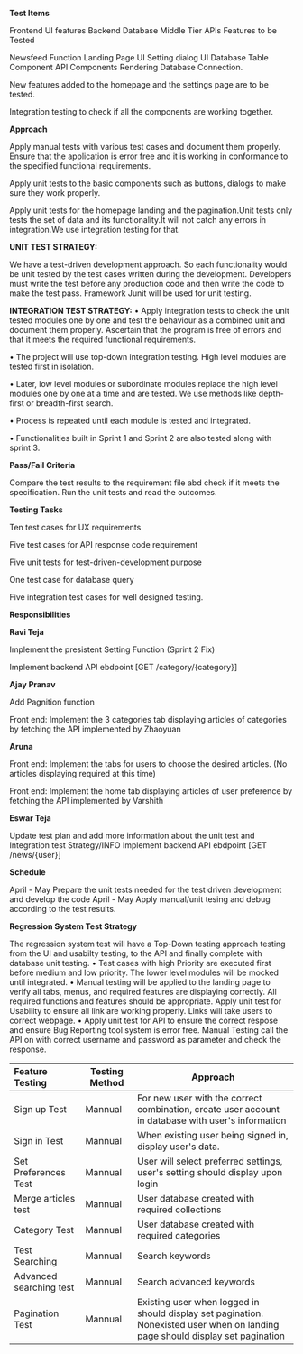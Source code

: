 **Test Items**

Frontend UI features Backend Database Middle Tier APIs Features to be Tested

Newsfeed Function Landing Page UI Setting dialog UI Database Table Component API Components Rendering Database Connection.

New features added to the homepage and the settings page are to be tested.

Integration testing to check if all the components are working together.

**Approach**

Apply manual tests with various test cases and document them properly. Ensure that the application is error free and it is working in conformance to the specified functional requirements.

Apply unit tests to the basic components such as buttons, dialogs to make sure they work properly.

Apply unit tests for the homepage landing and the pagination.Unit tests only tests the set of data and its functionality.It will not catch any errors in integration.We use integration testing for that.

**UNIT TEST STRATEGY:**

We have a test-driven development approach. So each functionality would be unit tested by the test cases written during the development. Developers must write the test before any production code and then write the code to make the test pass. Framework Junit will be used for unit testing.

**INTEGRATION TEST STRATEGY:**
•	Apply integration tests to check the unit tested modules one by one and test the behaviour as a combined unit and document them properly. Ascertain that the program is free of errors and that it meets the required functional requirements.

•	The project will use top-down integration testing. High level modules are tested first in isolation.

•	Later, low level modules or subordinate modules replace the high level modules one by one at a time and are tested. We use methods like depth-first or breadth-first search.

•	Process is repeated until each module is tested and integrated.

•	Functionalities built in Sprint 1 and Sprint 2 are also tested along with sprint 3.

**Pass/Fail Criteria**

Compare the test results to the requirement file abd check if it meets the specification. Run the unit tests and read the outcomes.

**Testing Tasks**

Ten test cases for UX requirements

Five test cases for API response code requirement

Five unit tests for test-driven-development purpose

One test case for database query

Five integration test cases for well designed testing.

**Responsibilities**

**Ravi Teja**

Implement the presistent Setting Function (Sprint 2 Fix)

Implement backend API ebdpoint [GET /category/{category}]

**Ajay Pranav**

Add Pagnition function

Front end: Implement the 3 categories tab displaying articles of categories by fetching the API implemented by Zhaoyuan

**Aruna**

Front end: Implement the tabs for users to choose the desired articles. (No articles displaying required at this time)

Front end: Implement the home tab displaying articles of user preference by fetching the API implemented by Varshith

**Eswar Teja**

Update test plan and add more information about the unit test and Integration test Strategy/INFO
Implement backend API ebdpoint [GET /news/{user}]

**Schedule**

April - May
Prepare the unit tests needed for the test driven development and develop the code April - May Apply manual/unit tesing and debug according to the test results.

**Regression System Test Strategy**

The regression system test will have a Top-Down testing approach testing from the UI and usabilty testing, to the API and finally complete with database unit testing.
• Test cases with high Priority are executed first before medium and low priority. The lower level modules will be mocked until integrated.
• Manual testing will be applied to the landing page to verify all tabs, menus, and required features are displaying correctly. All required functions and features should be appropriate. Apply unit test for Usability to ensure all link are working properly. Links will take users to correct webpage.
• Apply unit test for API to ensure the correct respose and ensure Bug Reporting tool system is error free.  Manual Testing call the API on with correct username and password as parameter and check the response.


| Feature Testing         | Testing Method | Approach                                                                                                                       |
| :------------------------ | ---------------- | -------------------------------------------------------------------------------------------------------------------------------- |
| Sign up Test            | Mannual        | For new user with the correct combination, create user account in database with user's information                             |
| Sign in Test            | Mannual        | When existing user being signed in, display user's data.                                                                       |
| Set Preferences Test    | Mannual        | User will select preferred settings, user's setting should display upon login                                                  |
| Merge articles test     | Mannual        | User database created with required collections                                                                                |
| Category Test           | Mannual        | User database created with required categories                                                                                 |
| Test Searching          | Mannual        | Search keywords                                                                                                                |
| Advanced searching test | Mannual        | Search advanced keywords                                                                                                       |
| Pagination Test         | Mannual        | Existing user when logged in should display set pagination. Nonexisted user when on landing page should display set pagination |
